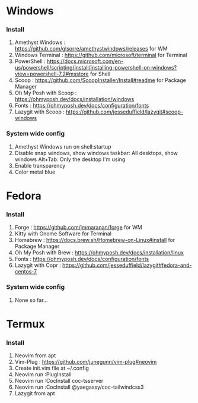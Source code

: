 # Windows

### Install

1. Amethyst Windows : https://github.com/glsorre/amethystwindows/releases for WM
2. Windows Terminal : https://github.com/microsoft/terminal for Terminal
3. PowerShell : https://docs.microsoft.com/en-us/powershell/scripting/install/installing-powershell-on-windows?view=powershell-7.2#msstore for Shell
4. Scoop : https://github.com/ScoopInstaller/Install#readme for Package Manager
5. Oh My Posh with Scoop : https://ohmyposh.dev/docs/installation/windows
6. Fonts : https://ohmyposh.dev/docs/configuration/fonts
7. Lazygit with Scoop : https://github.com/jesseduffield/lazygit#scoop-windows

### System wide config

1. Amethyst Windows run on shell:startup
2. Disable snap windows, show windows taskbar: All desktops, show windows Alt+Tab: Only the desktop I'm using
3. Enable transparency
4. Color metal blue

# Fedora

### Install

1. Forge : https://github.com/jmmaranan/forge for WM
2. Kitty with Gnome Software for Terminal
3. Homebrew : https://docs.brew.sh/Homebrew-on-Linux#install for Package Manager
4. Oh My Posh with Brew : https://ohmyposh.dev/docs/installation/linux
5. Fonts : https://ohmyposh.dev/docs/configuration/fonts
6. Lazygit with Copr : https://github.com/jesseduffield/lazygit#fedora-and-centos-7

### System wide config

1. None so far...

# Termux

### Install

1. Neovim from apt
2. Vim-Plug : https://github.com/junegunn/vim-plug#neovim
3. Create init.vim file at ~/.config
4. Neovim run :PlugInstall
5. Neovim run :CocInstall coc-tsserver
6. Neovim run :CocInstall @yaegassy/coc-tailwindcss3
7. Lazygit from apt
